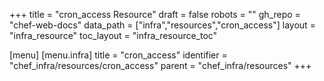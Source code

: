 +++
title = "cron_access Resource"
draft = false
robots = ""
gh_repo = "chef-web-docs"
data_path = ["infra","resources","cron_access"]
layout = "infra_resource"
toc_layout = "infra_resource_toc"

[menu]
  [menu.infra]
    title = "cron_access"
    identifier = "chef_infra/resources/cron_access"
    parent = "chef_infra/resources"
+++

<!-- The contents of this page are automatically generated from the cron_access.yaml file in the data directory. -->
<!-- To suggest a change, edit the https://github.com/chef/chef/blob/main/lib/chef/resource/cron_access.rb file
      and submit a pull request to the https://github.com/chef/chef repository. -->
